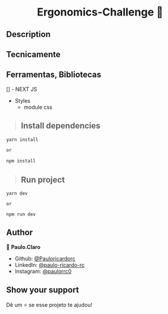 <h1 align="center"> Ergonomics-Challenge 🤸</h1>
<p>
  <!-- <img alt="Version" src="https://img.shields.io/badge/version-1.0-blue.svg?cacheSeconds=2592000" /> -->
</p>

## Description

## Tecnicamente

## Ferramentas, Bibliotecas

[] - NEXT JS

- Styles
  - module css

> ## Install dependencies

```sh
yarn install

or

npm install
```

> ## Run project

```
yarn dev

or

npm run dev
```

## Author

👤 **Paulo.Claro**

- Github: [@Pauloricardorc](https://github.com/Pauloricardorc)
- LinkedIn: [@paulo-ricardo-rc](https://linkedin.com/in/paulo-ricardo-rc)
- Instagram: [@paulorrc0](https://instagram.com/paulorrc0)

## Show your support

Dê um ⭐️ se esse projeto te ajudou!
